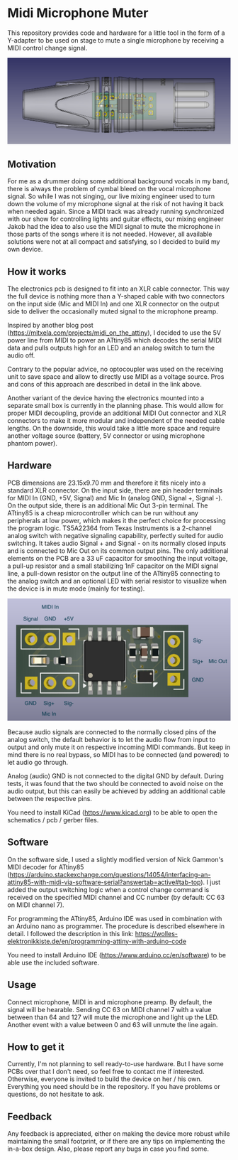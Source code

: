 # Midi Microphone Muter

This repository provides code and hardware for a little tool in the form of a Y-adapter to be used on stage to mute a single microphone by receiving a MIDI control change signal.

![assembly](y_adapter/assembly/xlr_pcb_assembly.png)

## Motivation

For me as a drummer doing some additional background vocals in my band, there is always the problem of cymbal bleed on the vocal microphone signal. So while I was not singing, our live mixing engineer used to turn down the volume of my microphone signal at the risk of not having it back when needed again. Since a MIDI track was already running synchronized with our show for controlling lights and guitar effects, our mixing engineer Jakob had the idea to also use the MIDI signal to mute the microphone in those parts of the songs where it is not needed. However, all available solutions were not at all compact and satisfying, so I decided to build my own device.

## How it works

The electronics pcb is designed to fit into an XLR cable connector. This way the full device is nothing more than a Y-shaped cable with two connectors on the input side (Mic and MIDI In) and one XLR connector on the output side to deliver the occasionally muted signal to the microphone preamp.

Inspired by another blog post (https://mitxela.com/projects/midi_on_the_attiny), I decided to use the 5V power line from MIDI to power an ATtiny85 which decodes the serial MIDI data and pulls outputs high for an LED and an analog switch to turn the audio off.

Contrary to the popular advice, no optocoupler was used on the receiving unit to save space and allow to directly use MIDI as a voltage source. Pros and cons of this approach are described in detail in the link above.

Another variant of the device having the electronics mounted into a separate small box is currently in the planning phase. This would allow for proper MIDI decoupling, provide an additional MIDI Out connector and XLR connectors to make it more modular and independent of the needed cable lengths. On the downside, this would take a little more space and require another voltage source (battery, 5V connector or using microphone phantom power).

## Hardware

PCB dimensions are 23.15x9.70 mm and therefore it fits nicely into a standard XLR connector. On the input side, there are pin header terminals for MIDI In (GND, +5V, Signal) and Mic In (analog GND, Signal +, Signal -). On the output side, there is an additional Mic Out 3-pin terminal. The ATtiny85 is a cheap microcontroller which can be run without any peripherals at low power, which makes it the perfect choice for processing the program logic. TS5A22364 from Texas Instruments is a 2-channel analog switch with negative signaling capability, perfectly suited for audio switching. It takes audio Signal + and Signal - on its normally closed inputs and is connected to Mic Out on its common output pins. The only additional elements on the PCB are a 33 uF capacitor for smoothing the input voltage, a pull-up resistor and a small stabilizing 1nF capacitor on the MIDI signal line, a pull-down resistor on the output line of the ATtiny85 connecting to the analog switch and an optional LED with serial resistor to visualize when the device is in mute mode (mainly for testing).

![pinout](y_adapter/pcb/midi_mic_muter.png)

Because audio signals are connected to the normally closed pins of the analog switch, the default behavior is to let the audio flow from input to output and only mute it on respective incoming MIDI commands. But keep in mind there is no real bypass, so MIDI has to be connected (and powered) to let audio go through.

Analog (audio) GND is not connected to the digital GND by default. During tests, it was found that the two should be connected to avoid noise on the audio output, but this can easily be achieved by adding an additional cable between the respective pins.

You need to install KiCad (https://www.kicad.org) to be able to open the schematics / pcb / gerber files.

## Software

On the software side, I used a slightly modified version of Nick Gammon's MIDI decoder for ATtiny85 (https://arduino.stackexchange.com/questions/14054/interfacing-an-attiny85-with-midi-via-software-serial?answertab=active#tab-top). I just added the output switching logic when a control change command is received on the specified MIDI channel and CC number (by default: CC 63 on MIDI channel 7).

For programming the ATtiny85, Arduino IDE was used in combination with an Arduino nano as programmer. The procedure is described elsewhere in detail. I followed the description in this link: https://wolles-elektronikkiste.de/en/programming-attiny-with-arduino-code

You need to install Arduino IDE (https://www.arduino.cc/en/software) to be able use the included software.

## Usage

Connect microphone, MIDI in and microphone preamp. By default, the signal will be hearable. Sending CC 63 on MIDI channel 7 with a value between than 64 and 127 will mute the microphone and light up the LED. Another event with a value between 0 and 63 will unmute the line again.

## How to get it

Currently, I'm not planning to sell ready-to-use hardware. But I have some PCBs over that I don't need, so feel free to contact me if interested. Otherwise, everyone is invited to build the device on her / his own. Everything you need should be in the repository. If you have problems or questions, do not hesitate to ask.

## Feedback

Any feedback is appreciated, either on making the device more robust while maintaining the small footprint, or if there are any tips on implementing the in-a-box design. Also, please report any bugs in case you find some.